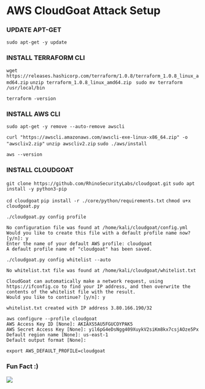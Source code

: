 # AWS CloudGoat Attack Setup

### UPDATE APT-GET

`sudo apt-get -y update`

### INSTALL TERRAFORM CLI

`wget https://releases.hashicorp.com/terraform/1.0.8/terraform_1.0.8_linux_amd64.zip` 
`unzip terraform_1.0.8_linux_amd64.zip ` 
`sudo mv terraform /usr/local/bin`

`terraform -version`

### INSTALL AWS CLI

`sudo apt-get -y remove --auto-remove awscli`

`curl "https://awscli.amazonaws.com/awscli-exe-linux-x86_64.zip" -o "awscliv2.zip"`
`unzip awscliv2.zip`
`sudo ./aws/install`

`aws --version`

### INSTALL CLOUDGOAT

`git clone https://github.com/RhinoSecurityLabs/cloudgoat.git`
`sudo apt install -y python3-pip`

`cd cloudgoat`
`pip install -r ./core/python/requirements.txt`
`chmod u+x cloudgoat.py`

`./cloudgoat.py config profile`

```
No configuration file was found at /home/kali/cloudgoat/config.yml
Would you like to create this file with a default profile name now? [y/n]: y
Enter the name of your default AWS profile: cloudgoat
A default profile name of "cloudgoat" has been saved.
``` 

`./cloudgoat.py config whitelist --auto`

```
No whitelist.txt file was found at /home/kali/cloudgoat/whitelist.txt

CloudGoat can automatically make a network request, using https://ifconfig.co to find your IP address, and then overwrite the contents of the whitelist file with the result.
Would you like to continue? [y/n]: y

whitelist.txt created with IP address 3.80.166.190/32
```

```
aws configure --profile cloudgoat
AWS Access Key ID [None]: AKIAXS5AU5FGUCOYPAK5
AWS Secret Access Key [None]: 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
Default region name [None]: us-east-1
Default output format [None]:
```

`export AWS_DEFAULT_PROFILE=cloudgoat`

### Fun Fact :)

<img src="https://github.com/mehdi-lamrani/hacking-workshop/blob/main/img/IMG_0490.jpg?raw=true"/>
